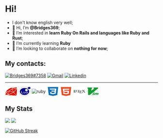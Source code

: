 # Hi!
- I don't know english very well;
- 👋 Hi, I’m <b>@Bridges369</b>;
- 👀 I’m interested in <b>learn Ruby On Rails and languages like Ruby and Rust</b>;
- 🌱 I’m currently learning <b>Ruby</b>
- 💞️ I’m looking to collaborate on <b>nothing for now</b>;

## My contacts:

<!-- [![GitHub](https://img.shields.io/badge/Github-100000?style=for-the-badge&logo=github&logoColor=white)](https://github.com/Bridges369) -->
[![Bridges369#7358](https://img.shields.io/badge/Discord-7289DA?style=for-the-badge&logo=discord&logoColor=white)](https://discord.com)
[![Gmail](https://img.shields.io/badge/-Gmail-FF0000?style=for-the-badge&labelColor=FF0000&logo=gmail&logoColor=white)](mailto:lucasbridges.god@gmail.com?subject=[GitHub]%20Acabei%20de%20ver%20o%20seu%20GitHub)
[![Linkedin](https://img.shields.io/badge/-Linkedin-0e76a8?style=for-the-badge&logo=Linkedin&logoColor=white)](https://www.linkedin.com/in/lucas-pontes-de-andrade)

<hr>

<div style="display: inline-block; align">
	<img align="center" alt="ruby" height="30" width="40" src='https://raw.githubusercontent.com/devicons/devicon/master/icons/ruby/ruby-plain.svg'>
	<img align="center" alt="ruby" height="30" width="40" src='https://raw.githubusercontent.com/devicons/devicon/master/icons/lua/lua-plain.svg'>
	<img align="center" alt="ruby" height="30" width="40" src='https://openclipart.org/image/2400px/svg_to_png/191890/powershell2.png'>
	<img align="center" alt="ruby" height="30" width="40" src='https://raw.githubusercontent.com/devicons/devicon/master/icons/css3/css3-plain.svg'>
	<img align="center" alt="ruby" height="30" width="40" src='https://raw.githubusercontent.com/devicons/devicon/master/icons/html5/html5-plain.svg'>
	<img align="center" alt="ruby" height="30" width="40" src='https://raw.githubusercontent.com/devicons/devicon/master/icons/latex/latex-original.svg'>
	<img align="center" alt="ruby" height="30" width="40" src='https://raw.githubusercontent.com/devicons/devicon/master/icons/vim/vim-plain.svg'>
</div>

## My Stats

<div>
	<img height="150em" src="https://github-readme-stats.vercel.app/api?username=Bridges369&count_private=true&show_icons=true&theme=nord&bg_color=00000000&border_radius=5.0&cache_seconds=9000&hide_border=true">
	<img height="150em" src="https://github-readme-stats.vercel.app/api/top-langs/?username=Bridges369&langs_count=6&theme=nord&bg_color=00000000&layout=compact&border_radius=5.0&cache_seconds=9000&hide_border=true">
</div>

[![GitHub Streak](https://streak-stats.demolab.com?user=Bridges369&theme=nord&hide_border=true&border_radius=4.4&date_format=%5BY.%5Dn.j&mode=weekly&background=00000000)]()

<!-- [![Metrics](/github-metrics.svg)](https://github.com/Bridges369) -->
